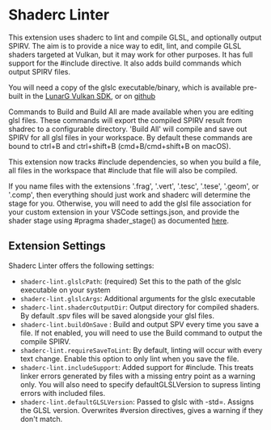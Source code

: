 # Shaderc Linter

This extension uses shaderc to lint and compile GLSL, and optionally output SPIRV. The aim is to provide a nice way to edit, lint, and compile GLSL shaders targeted at Vulkan, but it may work for other purposes. It has full support for the #include directive. It also adds build commands which output SPIRV files.

You will need a copy of the glslc executable/binary, which is available pre-built in the [LunarG Vulkan SDK](https://www.lunarg.com/vulkan-sdk/), or on [github](https://github.com/google/shaderc)

Commands to Build and Build All are made available when you are editing glsl files. These commands will export the compiled SPIRV result from shadrec to a configurable directory. 'Build All' will compile and save out SPIRV for all glsl files in your workspace. By default these commands are bound to ctrl+B and ctrl+shift+B (cmd+B/cmd+shift+B on macOS).

This extension now tracks #include dependencies, so when you build a file, all files in the workspace that #include that file will also be compiled.

If you name files with the extensions '.frag', '.vert', '.tesc', '.tese', '.geom', or '.comp', then everything should just work and shaderc will determine the stage for you. Otherwise, you will need to add the glsl file association for your custom extension in your VSCode settings.json, and provide the shader stage using #pragma shader_stage() as documented [here](https://github.com/google/shaderc/tree/master/glslc#311-shader-stage-specification).

## Extension Settings

Shaderc Linter offers the following settings:

- `shaderc-lint.glslcPath`: (required) Set this to the path of the glslc executable on your system
- `shaderc-lint.glslcArgs`: Additional arguments for the glslc executable
- `shaderc-lint.shadercOutputDir`: Output directory for compiled shaders. By default .spv files will be saved alongside your glsl files.
- `shaderc-lint.buildOnSave` : Build and output SPV every time you save a file. If not enabled, you will need to use the Build command to output the compile SPIRV.
- `shaderc-lint.requireSaveToLint`: By default, linting will occur with every text change. Enable this option to only lint when you save the file.
- `shaderc-lint.includeSupport`: Added support for #include. This treats linker errors generated by files with a missing entry point as a warning only. You will also need to specify defaultGLSLVersion to supress linting errors with included files.
- `shaderc-lint.defaultGLSLVersion`: Passed to glslc with -std=. Assigns the GLSL version. Overwrites #version directives, gives a warning if they don't match.
